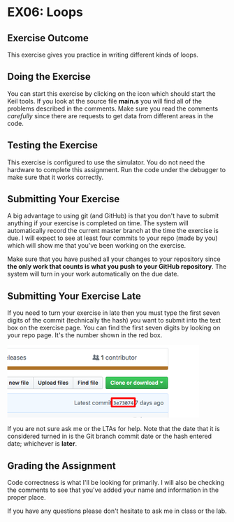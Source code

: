 # EX06: Loops #

## Exercise Outcome ##

This exercise gives you practice in writing different kinds of loops.

## Doing the Exercise ##

You can start this exercise by clicking on the icon which should start the Keil tools. If you look at the source file **main.s** you will find all of the problems described in the comments. Make sure you read the comments *carefully* since there are requests to get data from different areas in the code.

## Testing the Exercise ##

This exercise is configured to use the simulator. You do not need the hardware to complete this assignment. Run the code under the debugger to make sure that it works correctly.

## Submitting Your Exercise ##

A big advantage to using git (and GitHub) is that you don't have to submit anything if your exercise is completed on time. The system will automatically record the current master branch at the time the exercise is due. I will expect to see at least four commits to your repo (made by you) which will show me that you've been working on the exercise.

Make sure that you have pushed all your changes to your repository since **the only work that counts is what you push to your GitHub repository**. The system will turn in your work automatically on the due date.

## Submitting Your Exercise Late ##

If you need to turn your exercise in late then you must type the first seven digits of the commit (technically the hash) you want to submit into the text box on the exercise page. You can find the first seven digits by looking on your repo page. It's the number shown in the red box.

![Git Commit Hash](img/commithash.png)

If you are not sure ask me or the LTAs for help. Note that the date that it is considered turned in is the Git branch commit date or the hash entered date; whichever is **later**.

## Grading the Assignment ##

Code correctness is what I'll be looking for primarily. I will also be checking the comments to see that you've added your name and information in the proper place.

If you have any questions please don't hesitate to ask me in class or the lab.
